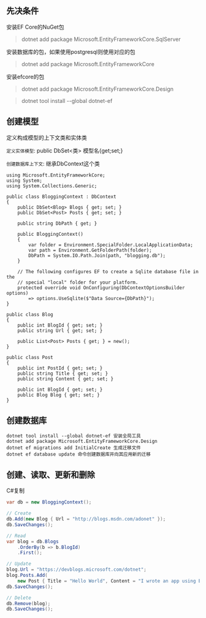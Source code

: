 ## 先决条件

安装EF Core的NuGet包

> dotnet add package Microsoft.EntityFrameworkCore.SqlServer

安装数据库的包，如果使用postgresql则使用对应的包

> dotnet add package Microsoft.EntityFrameworkCore

安装efcore的包

> dotnet add package Microsoft.EntityFrameworkCore.Design

> dotnet tool install --global dotnet-ef

## 创建模型

定义构成模型的上下文类和实体类

`定义实体模型`: public DbSet<类> 模型名{get;set;}  

`创建数据库上下文`: 继承DbContext这个类

```
using Microsoft.EntityFrameworkCore;
using System;
using System.Collections.Generic;

public class BloggingContext : DbContext
{
    public DbSet<Blog> Blogs { get; set; }
    public DbSet<Post> Posts { get; set; }

    public string DbPath { get; }

    public BloggingContext()
    {
        var folder = Environment.SpecialFolder.LocalApplicationData;
        var path = Environment.GetFolderPath(folder);
        DbPath = System.IO.Path.Join(path, "blogging.db");
    }

    // The following configures EF to create a Sqlite database file in the
    // special "local" folder for your platform.
    protected override void OnConfiguring(DbContextOptionsBuilder options)
        => options.UseSqlite($"Data Source={DbPath}");
}

public class Blog
{
    public int BlogId { get; set; }
    public string Url { get; set; }

    public List<Post> Posts { get; } = new();
}

public class Post
{
    public int PostId { get; set; }
    public string Title { get; set; }
    public string Content { get; set; }

    public int BlogId { get; set; }
    public Blog Blog { get; set; }
}
```

## 创建数据库

```
dotnet tool install --global dotnet-ef 安装全局工具
dotnet add package Microsoft.EntityFrameworkCore.Design
dotnet ef migrations add InitialCreate 生成迁移文件
dotnet ef database update 命令创建数据库并向其应用新的迁移
```

## 创建、读取、更新和删除

C#复制

```csharp
var db = new BloggingContext();

// Create
db.Add(new Blog { Url = "http://blogs.msdn.com/adonet" });
db.SaveChanges();

// Read
var blog = db.Blogs
    .OrderBy(b => b.BlogId)
    .First();

// Update
blog.Url = "https://devblogs.microsoft.com/dotnet";
blog.Posts.Add(
    new Post { Title = "Hello World", Content = "I wrote an app using EF Core!" });
db.SaveChanges();

// Delete
db.Remove(blog);
db.SaveChanges();
```

